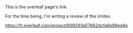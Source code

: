 This is the overleaf page's link.

For the time being, I'm writing a review of the Unitex. 

https://fr.overleaf.com/project/609293a57662dcfa6e89ed4e

